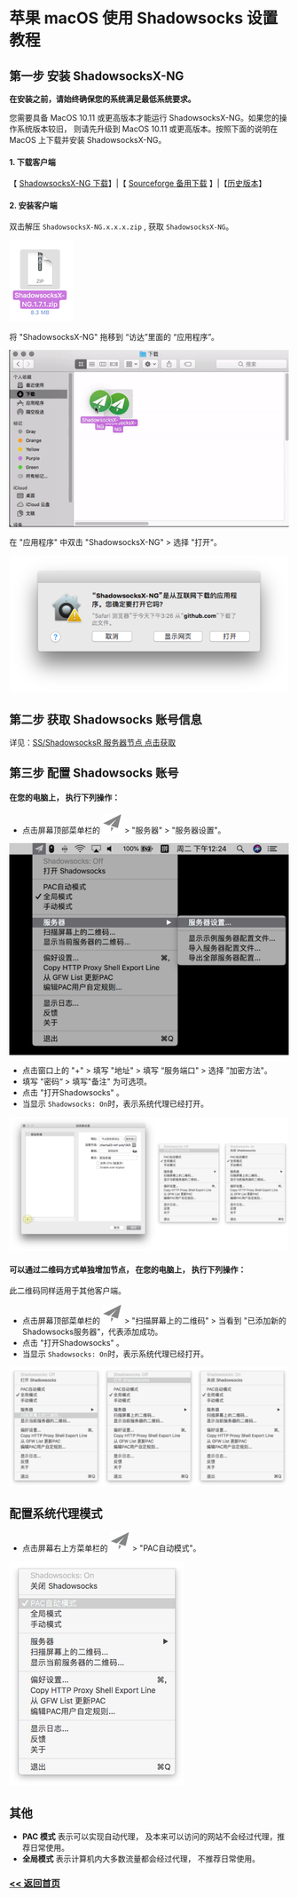 # 苹果 macOS 使用 Shadowsocks 设置教程

## 第一步 安装 ShadowsocksX-NG

**在安装之前，请始终确保您的系统满足最低系统要求。**

您需要具备 MacOS 10.11 或更高版本才能运行 ShadowsocksX-NG。如果您的操作系统版本较旧， 则请先升级到 MacOS 10.11 或更高版本。按照下面的说明在 MacOS 上下载并安装 ShadowsocksX-NG。

#### 1. 下载客户端

【 [ShadowsocksX-NG 下载](https://github.com/shadowsocks/ShadowsocksX-NG/releases/download/v1.8.2/ShadowsocksX-NG.app.1.8.2.zip)】|【 [Sourceforge 备用下载](https://sourceforge.net/projects/shadowsocksgui/files/dist/ShadowsocksX-2.6.3.dmg/download) 】|【[历史版本](https://github.com/shadowsocks/ShadowsocksX-NG/releases/)】

#### 2. 安装客户端

双击解压 `ShadowsocksX-NG.x.x.x.zip` , 获取 `ShadowsocksX-NG`。

![安装客户端](/img/mac1.png)

将 "ShadowsocksX-NG" 拖移到 “访达”里面的 “应用程序”。

!["ShadowsocksX-NG" 移动到 "访达" 里面的 "应用程序"](/img/mac2.gif)

在 "应用程序" 中双击 "ShadowsocksX-NG" > 选择 "打开"。

![选择打开](/img/mac3.png)

## 第二步 获取 Shadowsocks 账号信息

详见：[SS/ShadowsocksR 服务器节点 点击获取](ss.md)

## 第三步 配置 Shadowsocks 账号

#### 在您的电脑上， 执行下列操作：

* 点击屏幕顶部菜单栏的 ![menu_icon_disabled](/img/mac5.png) > "服务器" > "服务器设置"。

![点击屏幕最上方菜单栏](/img/mac6.png)

* 点击窗口上的 "+" > 填写 "地址" > 填写 “服务端口" > 选择 ”加密方法"。
* 填写 "密码“ > 填写"备注" 为可选项。
* 点击 "打开Shadowsocks" 。
* 当显示 `Shadowsocks: On`时，表示系统代理已经打开。

![服务器设置，打开ss](/img/mac7.png)

#### 可以通过二维码方式单独增加节点， 在您的电脑上， 执行下列操作：

此二维码同样适用于其他客户端。

* 点击屏幕顶部菜单栏的 ![menu_icon_disabled](/img/mac5.png) > "扫描屏幕上的二维码" > 当看到 "已添加新的Shadowsocks服务器"，代表添加成功。
* 点击 "打开Shadowsocks" 。
* 当显示 `Shadowsocks: On`时，表示系统代理已经打开。

![打开ss](/img/mac8.png)

## 配置系统代理模式
*  点击屏幕右上方菜单栏的 ![menu_icon_disabled](/img/mac5.png)  > "PAC自动模式"。

![pac设置](/img/mac9.png)

## 其他
* **PAC 模式** 表示可以实现自动代理， 及本来可以访问的网站不会经过代理，推荐日常使用。
* **全局模式** 表示计算机内大多数流量都会经过代理， 不推荐日常使用。

### [<< 返回首页](https://shadowsocks-help.github.io/Shadowsocks/)

